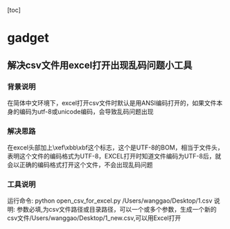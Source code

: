 [toc]
# gadget
## 解决csv文件用excel打开出现乱码问题小工具
### 背景说明
在简体中文环境下，excel打开csv文件时默认是用ANSI编码打开的，如果文件本身的编码为utf-8或unicode编码，会导致乱码问题出现
### 解决思路
在excel头部加上\xef\xbb\xbf这个标志，这个是UTF-8的BOM，相当于文件头，表明这个文件的编码格式为UTF-8，EXCEL打开时知道文件编码为UTF-8后，就会以正确的编码格式打开这个文件，不会出现乱码问题
### 工具说明
运行命令: python open_csv_for_excel.py /Users/wanggao/Desktop/1.csv
说明: 参数必填,为csv文件路径或目录路径，可以一个或多个参数，生成一个新的csv文件/Users/wanggao/Desktop/1_new.csv,可以用Excel打开





















